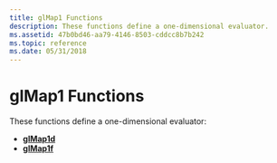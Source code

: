 ```yaml
---
title: glMap1 Functions
description: These functions define a one-dimensional evaluator.
ms.assetid: 47b0bd46-aa79-4146-8503-cddcc8b7b242
ms.topic: reference
ms.date: 05/31/2018
---
```


# glMap1 Functions

These functions define a one-dimensional evaluator:

-   [**glMap1d**](glmap1d.md)
-   [**glMap1f**](glmap1f.md)

 

 




